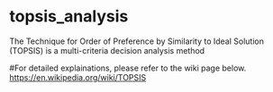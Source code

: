 # topsis_analysis
The Technique for Order of Preference by Similarity to Ideal Solution (TOPSIS) is a multi-criteria decision analysis method


#For detailed explainations, please refer to the wiki page below.
https://en.wikipedia.org/wiki/TOPSIS
